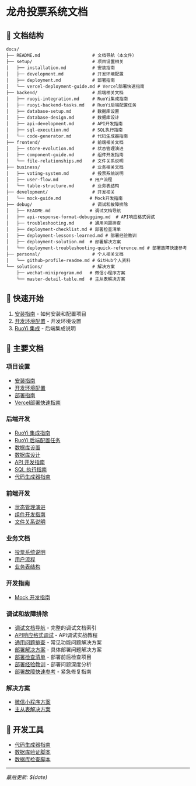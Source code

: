 # 龙舟投票系统文档

## 📁 文档结构

```
docs/
├── README.md                    # 文档导航（本文件）
├── setup/                       # 项目设置相关
│   ├── installation.md          # 安装指南
│   ├── development.md           # 开发环境配置
│   ├── deployment.md            # 部署指南
│   └── vercel-deployment-guide.md # Vercel部署快速指南
├── backend/                     # 后端相关文档
│   ├── ruoyi-integration.md     # RuoYi集成指南
│   ├── ruoyi-backend-tasks.md   # RuoYi后端配置任务
│   ├── database-setup.md        # 数据库设置
│   ├── database-design.md       # 数据库设计
│   ├── api-development.md       # API开发指南
│   ├── sql-execution.md         # SQL执行指南
│   └── code-generator.md        # 代码生成器指南
├── frontend/                    # 前端相关文档
│   ├── store-evolution.md       # 状态管理演进
│   ├── component-guide.md       # 组件开发指南
│   └── file-relationships.md    # 文件关系说明
├── business/                    # 业务相关文档
│   ├── voting-system.md         # 投票系统说明
│   ├── user-flow.md            # 用户流程
│   └── table-structure.md       # 业务表结构
├── development/                 # 开发相关
│   └── mock-guide.md           # Mock开发指南
├── debug/                       # 调试和故障排除
│   ├── README.md               # 调试文档导航
│   ├── api-response-format-debugging.md  # API响应格式调试
│   ├── troubleshooting.md      # 通用问题排查
│   ├── deployment-checklist.md # 部署检查清单
│   ├── deployment-lessons-learned.md # 部署经验教训
│   ├── deployment-solution.md  # 部署解决方案
│   └── deployment-troubleshooting-quick-reference.md # 部署故障快速参考
├── personal/                    # 个人相关文档
│   └── github-profile-readme.md # GitHub个人资料
└── solutions/                   # 解决方案
    ├── wechat-miniprogram.md   # 微信小程序方案
    └── master-detail-table.md  # 主从表解决方案
```

## 🚀 快速开始

1. [安装指南](./setup/installation.md) - 如何安装和配置项目
2. [开发环境配置](./setup/development.md) - 开发环境设置
3. [RuoYi 集成](./backend/ruoyi-integration.md) - 后端集成说明

## 📖 主要文档

### 项目设置

- [安装指南](./setup/installation.md)
- [开发环境配置](./setup/development.md)
- [部署指南](./setup/deployment.md)
- [Vercel部署快速指南](./setup/vercel-deployment-guide.md)

### 后端开发

- [RuoYi 集成指南](./backend/ruoyi-integration.md)
- [RuoYi 后端配置任务](./backend/ruoyi-backend-tasks.md)
- [数据库设置](./backend/database-setup.md)
- [数据库设计](./backend/database-design.md)
- [API 开发指南](./backend/api-development.md)
- [SQL 执行指南](./backend/sql-execution.md)
- [代码生成器指南](./backend/code-generator.md)

### 前端开发

- [状态管理演进](./frontend/store-evolution.md)
- [组件开发指南](./frontend/component-guide.md)
- [文件关系说明](./frontend/file-relationships.md)

### 业务文档

- [投票系统说明](./business/voting-system.md)
- [用户流程](./business/user-flow.md)
- [业务表结构](./business/table-structure.md)

### 开发指南

- [Mock 开发指南](./development/mock-guide.md)

### 调试和故障排除

- [调试文档导航](./debug/README.md) - 完整的调试文档索引
- [API响应格式调试](./debug/api-response-format-debugging.md) - API调试实战教程
- [通用问题排查](./debug/troubleshooting.md) - 常见功能问题解决方案
- [部署解决方案](./debug/deployment-solution.md) - 具体部署问题解决方案
- [部署检查清单](./debug/deployment-checklist.md) - 部署前后检查项目
- [部署经验教训](./debug/deployment-lessons-learned.md) - 部署问题深度分析
- [部署故障快速参考](./debug/deployment-troubleshooting-quick-reference.md) - 紧急修复指南

### 解决方案

- [微信小程序方案](./solutions/wechat-miniprogram.md)
- [主从表解决方案](./solutions/master-detail-table.md)

## 🔧 开发工具

- [代码生成器指南](./backend/code-generator.md)
- [数据库验证脚本](../verify-new-tables.sql)
- [数据库检查脚本](./development/database-check.md)

---

_最后更新: $(date)_
